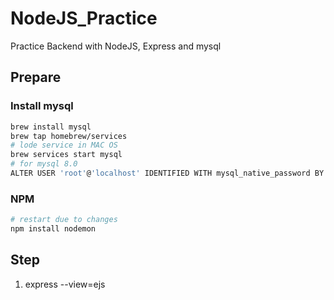 # NodeJS_Practice

Practice Backend with NodeJS, Express and mysql

## Prepare

### Install mysql

```sh
brew install mysql
brew tap homebrew/services
# lode service in MAC OS 
brew services start mysql
# for mysql 8.0
ALTER USER 'root'@'localhost' IDENTIFIED WITH mysql_native_password BY 'password'
```

### NPM

```sh
# restart due to changes
npm install nodemon
```

## Step

1. express --view=ejs
